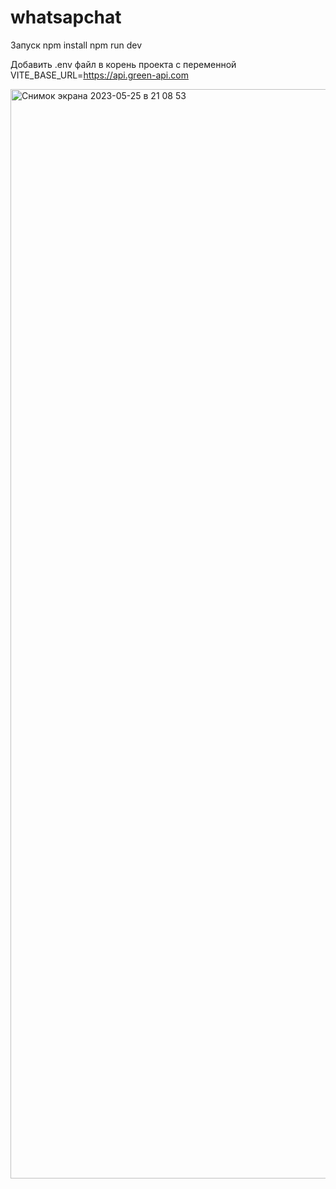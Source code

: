 # whatsapchat

Запуск 
npm install
npm run dev

Добавить .env файл в корень проекта с переменной VITE_BASE_URL=https://api.green-api.com

<img width="1743" alt="Снимок экрана 2023-05-25 в 21 08 53" src="https://github.com/andersonvalley/whatsapchat/assets/64207898/58851b82-b55f-4e4b-a539-0be4a30e2f6b">
